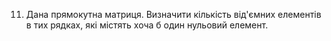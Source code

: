 11. Дана прямокутна матриця. Визначити кількість від&#39;ємних елементів в тих
рядках, які містять хоча б один нульовий елемент.
